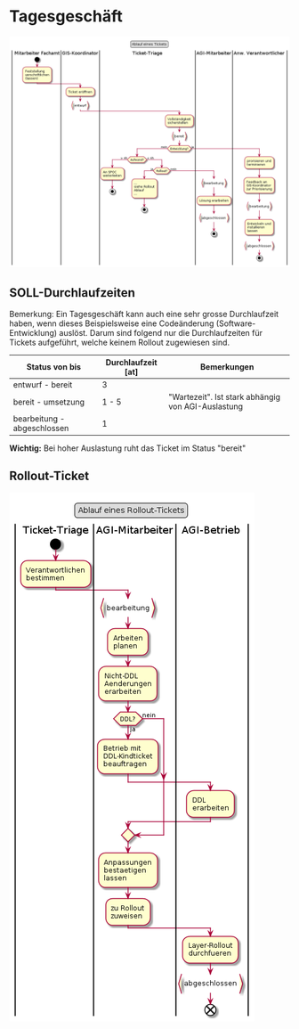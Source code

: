 # Tagesgeschäft

![Tagesgeschäft](puml_output/flow_ticket.png)

## SOLL-Durchlaufzeiten

Bemerkung: Ein Tagesgeschäft kann auch eine sehr grosse Durchlaufzeit haben, wenn dieses Beispielsweise
eine Codeänderung (Software-Entwicklung) auslöst. Darum sind folgend nur die Durchlaufzeiten für
Tickets aufgeführt, welche keinem Rollout zugewiesen sind.

|Status von bis|Durchlaufzeit [at]|Bemerkungen|
|---|---|---|
|entwurf - bereit|3||
|bereit - umsetzung|1 - 5|"Wartezeit". Ist stark abhängig von AGI-Auslastung|
|bearbeitung - abgeschlossen|1||

**Wichtig:** Bei hoher Auslastung ruht das Ticket im Status "bereit"

## Rollout-Ticket

![Rollout-Ticket](puml_output/flow_rollout.png)

